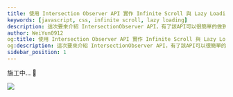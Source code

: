```yaml
---
title: 使用 Intersection Observer API 實作 Infinite Scroll 與 Lazy Loading
keywords: [javascript, css, infinite scroll, lazy loading]
description: 這次要來介紹 IntersectionObserver API，有了該API可以很簡單的做到Infinite Scroll和Lazy Loading，在過去要偵測到元素是否已經進入使用者的畫面範圍需要花費許多功夫。
author: WeiYun0912
og:title: 使用 Intersection Observer API 實作 Infinite Scroll 與 Lazy Loading
og:description: 這次要來介紹 IntersectionObserver API，有了該API可以很簡單的做到Infinite Scroll和Lazy Loading，在過去要偵測到元素是否已經進入使用者的畫面範圍需要花費許多功夫。
sidebar_position: 1
---
```


施工中... 🚧

![](https://i.imgur.com/b3hjuCH.gif)
